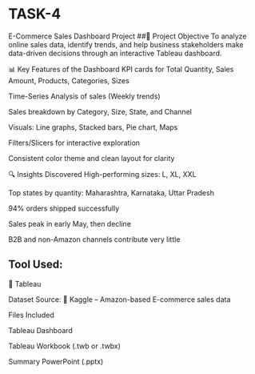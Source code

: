# TASK-4
E-Commerce Sales Dashboard Project
##🎯 Project Objective
To analyze online sales data, identify trends, and help business stakeholders make data-driven decisions through an interactive Tableau dashboard.

📊 Key Features of the Dashboard
KPI cards for Total Quantity, Sales Amount, Products, Categories, Sizes

Time-Series Analysis of sales (Weekly trends)

Sales breakdown by Category, Size, State, and Channel

Visuals: Line graphs, Stacked bars, Pie chart, Maps

Filters/Slicers for interactive exploration

Consistent color theme and clean layout for clarity

🔍 Insights Discovered
High-performing sizes: L, XL, XXL

Top states by quantity: Maharashtra, Karnataka, Uttar Pradesh

94% orders shipped successfully

Sales peak in early May, then decline

B2B and non-Amazon channels contribute very little

## Tool Used:
🔹 Tableau

Dataset Source:
🔹 Kaggle – Amazon-based E-commerce sales data


Files Included

Tableau Dashboard

Tableau Workbook (.twb or .twbx)

Summary PowerPoint (.pptx)


